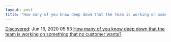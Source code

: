 ```yaml
---
layout: post
title: "How many of you know deep down that the team is working on something that no customer wants?"
---
```

[Discovered](http://rolandtanglao.com/2020/07/29/p1-blogthis-checkvist-list-links-to-blog/): Jun 16, 2020 05:53 [How many of you know deep down that the team is working on something that no customer wants?](https://iism.org/article/how-many-of-you-know-deep-down-that-the-team-is-working-on-something-that-no-customer-wants-54)
